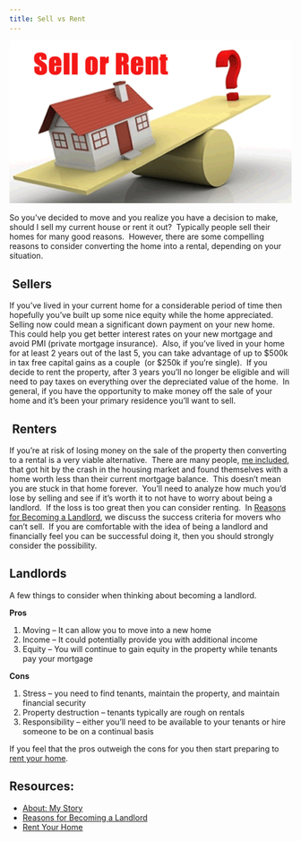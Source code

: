 ```yaml
---
title: Sell vs Rent
---
```


![Sell vs Rent](/images/sell-or-rent-your-home.gif)

So you&#8217;ve decided to move and you realize you have a decision to make, should I sell my current house or rent it out?  Typically people sell their homes for many good reasons.  However, there are some compelling reasons to consider converting the home into a rental, depending on your situation.

##  Sellers

If you&#8217;ve lived in your current home for a considerable period of time then hopefully you&#8217;ve built up some nice equity while the home appreciated.  Selling now could mean a significant down payment on your new home.  This could help you get better interest rates on your new mortgage and avoid PMI (private mortgage insurance).  Also, if you&#8217;ve lived in your home for at least 2 years out of the last 5, you can take advantage of up to $500k in tax free capital gains as a couple  (or $250k if you&#8217;re single).  If you decide to rent the property, after 3 years you&#8217;ll no longer be eligible and will need to pay taxes on everything over the depreciated value of the home.  In general, if you have the opportunity to make money off the sale of your home and it&#8217;s been your primary residence you&#8217;ll want to sell.

##  Renters

If you&#8217;re at risk of losing money on the sale of the property then converting to a rental is a very viable alternative.  There are many people, [me included][1], that got hit by the crash in the housing market and found themselves with a home worth less than their current mortgage balance.  This doesn&#8217;t mean you are stuck in that home forever.  You&#8217;ll need to analyze how much you&#8217;d lose by selling and see if it&#8217;s worth it to not have to worry about being a landlord.  If the loss is too great then you can consider renting.  In [Reasons for Becoming a Landlord][2], we discuss the success criteria for movers who can&#8217;t sell.  If you are comfortable with the idea of being a landlord and financially feel you can be successful doing it, then you should strongly consider the possibility.

## Landlords

A few things to consider when thinking about becoming a landlord.

**Pros**

1.  Moving &#8211; It can allow you to move into a new home
2.  Income &#8211; It could potentially provide you with additional income
3.  Equity &#8211; You will continue to gain equity in the property while tenants pay your mortgage

**Cons**

1.  Stress &#8211; you need to find tenants, maintain the property, and maintain financial security
2.  Property destruction &#8211; tenants typically are rough on rentals
3.  Responsibility &#8211; either you&#8217;ll need to be available to your tenants or hire someone to be on a continual basis

If you feel that the pros outweigh the cons for you then start preparing to [rent your home][3].

## Resources:

*   [About: My Story][1]
*   [Reasons for Becoming a Landlord][2]
*   [Rent Your Home][3]

 [1]: /about/
 [2]: /landlording/reasons/
 [3]: /landlording/rental-process/ "How to Rent Your Home"
